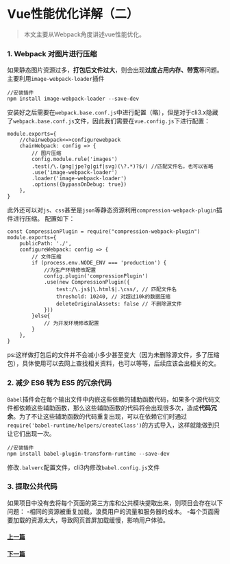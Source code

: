 # Vue性能优化详解（二）

>本文主要从Webpack角度讲述vue性能优化。

### 1. Webpack 对图片进行压缩
如果静态图片资源过多，**打包后文件过大**，则会出现**过度占用内存、带宽**等问题。
主要利用`image-webpack-loader`插件
```
//安装插件
npm install image-webpack-loader --save-dev
```
安装好之后需要在`webpack.base.conf.js`中进行配置（略），但是对于cli3.x隐藏了`webpack.base.conf.js`文件，因此我们需要在`vue.config.js`下进行配置：
```
module.exports={
    //chainwebpack<=>configurewebpack
    chainWebpack: config => { 
        // 图片压缩
        config.module.rule('images')
        .test(/\.(png|jpe?g|gif|svg)(\?.*)?$/) //匹配文件名，也可以省略
        .use('image-webpack-loader')
        .loader('image-webpack-loader')
        .options({bypassOnDebug: true})
    },  
}
```
此外还可以对`js`、`css`甚至是`json`等静态资源利用`compression-webpack-plugin`插件进行压缩。
配置如下：
```
const CompressionPlugin = require("compression-webpack-plugin")
module.exports={
    publicPath: './',
    configureWebpack: config => {
        // 文件压缩
        if (process.env.NODE_ENV === 'production') {
            //为生产环境修改配置
            config.plugin('compressionPlugin')
            .use(new CompressionPlugin({
                test:/\.js$|\.html$|.\css/, // 匹配文件名
                threshold: 10240, // 对超过10k的数据压缩
                deleteOriginalAssets: false // 不删除源文件
            }))
        }else{
            // 为开发环境修改配置
        }
    },  
}
```
ps:这样做打包后的文件并不会减小多少甚至变大（因为未删除源文件，多了压缩包），具体使用可以去网上查找相关资料，也可以等等，后续应该会出相关的文。
### 2. 减少 ES6 转为 ES5 的冗余代码
`Babel`插件会在每个输出文件中内嵌这些依赖的辅助函数代码，如果多个源代码文件都依赖这些辅助函数，那么这些辅助函数的代码将会出现很多次，造成**代码冗余**。为了不让这些辅助函数的代码重复出现，可以在依赖它们时通过`require('babel-runtime/helpers/createClass')`的方式导入，这样就能做到只让它们出现一次。
```
//安装插件
npm install babel-plugin-transform-runtime --save-dev
```
修改`.balverc`配置文件，cli3内修改`babel.config.js`文件
### 3. 提取公共代码
如果项目中没有去将每个页面的第三方库和公共模块提取出来，则项目会存在以下问题：
-相同的资源被重复加载，浪费用户的流量和服务器的成本。
-每个页面需要加载的资源太大，导致网页首屏加载缓慢，影响用户体验。

#### [上一篇](VueOptimize1.md)
#### [下一篇](VueOptimize3.md)